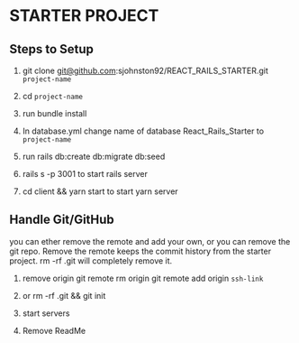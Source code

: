 # STARTER PROJECT

## Steps to Setup

1. git clone git@github.com:sjohnston92/REACT_RAILS_STARTER.git `project-name`

2. cd `project-name`

3. run bundle install

4. In database.yml change name of database React_Rails_Starter to `project-name` 

5. run rails db:create db:migrate db:seed

6. rails s -p 3001 to start rails server

7. cd client && yarn start to start yarn server
## Handle Git/GitHub
you can ether remove the remote and add your own, or you can remove the git repo. Remove the remote keeps the commit history from the starter project. rm -rf .git will completely remove it.

1. remove origin git remote rm origin git remote add origin `ssh-link`

2. or rm -rf .git && git init

3. start servers

4. Remove ReadMe

